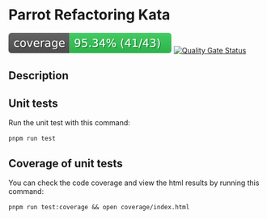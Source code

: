 # Parrot Refactoring Kata

![Coverage](badge.svg)
[![Quality Gate Status](https://sonarcloud.io/api/project_badges/measure?project=MacMannes_parrot-refactoring-kata&metric=alert_status)](https://sonarcloud.io/summary/new_code?id=MacMannes_parrot-refactoring-kata)
    
## Description



## Unit tests

Run the unit test with this command:

```shell
pnpm run test
```

## Coverage of unit tests

You can check the code coverage and view the html results by running this command:

```shell
pnpm run test:coverage && open coverage/index.html
```

